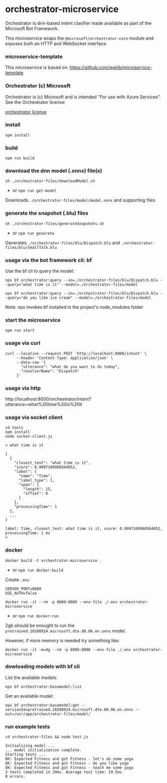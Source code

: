 # orchestrator-microservice

Orchestrator is dnn-based intent clasifier made available as part of the Microsoft Bot Framework.

This microservice wraps the `@microsoft/orchestrator-core` module and exposes both an HTTP and WebSocket interface.

### microservice-template

This microservice is based on: https://github.com/wwlib/microservice-template


### Orchestrator (c) Microsoft

Orchestrator is (c) Microsoft and is intended "For use with Azure Services". See the Orchestrator license:

[orchestrator license](./orchestrator-files/model/LICENSE.md)

### install

`npm install`
### build

`npm run build`

### download the dnn model (.onnx) file(s)

`sh ./orchestrator-files/downloadModel.sh`
- or `npm run get-model`

Downloads `./orchestrator-files/model/model.onnx` and supporting files

### generate the snapshot (.blu) files 

`sh ./orchestrator-files/generateSnapshots.sh`
- or `npm run generate`

Generates `./orchestrator-files/blu/Dispatch.blu` and `./orchestrator-files/blu/SmallTalk.blu`


### usage via the bot framework cli: bf

Use the bf cli to query the model:

```
npx bf orchestrator:query --in=./orchestrator-files/blu/Dispatch.blu --query="what time is it" --model=./orchestrator-files/model

npx bf orchestrator:query --in=./orchestrator-files/blu/Dispatch.blu --query="do you like ice cream" --model=./orchestrator-files/model
```

Note: npx invokes bf installed in the project's node_modules folder

### start the microservice

`npm run start`

### usage via curl

```
curl --location --request POST 'http://localhost:8000/intent' \
     --header 'Content-Type: application/json' \
     --data-raw '{
       "utterance": "what do you want to do today",
       "resolverName": "Dispatch"
     }'
```

### usage via http

http://localhost:8000/orchestrator/intent?utterance=what%20time%20is%20it

### usage via socket client

```
cd tools
npm install
node socket-client.js
```

```
> what time is it

[
  {
    "closest_text": "what time is it",
    "score": 0.9997169968564052,
    "label": {
      "name": "Time",
      "label_type": 1,
      "span": {
        "length": 15,
        "offset": 0
      }
    },
    "processingTime": 1
  },
  ...
]

label: Time, closest_text: what time is it, score: 0.9997169968564052, processingTime: 1 ms
> 
```

### docker

`docker build -t orchestrator-microservice .`
- or `npm run docker:build`

Create `.env`
```
SERVER_PORT=8000
USE_AUTH=false
```

`docker run -it --rm -p 8000:8000 --env-file ./.env orchestrator-microservice`
- or `npm run docker:run`

2gb should be enought to run the `pretrained.20200924.microsoft.dte.00.06.en.onnx` model.

However, if more memory is needed try something like:

`docker run -it -m=4g --rm -p 8000:8000 --env-file ./.env orchestrator-microservice`


### dowloading models with bf cli

List the available models:

`npx bf orchestrator:basemodel:list`

Get an available model:

`npx bf orchestrator:basemodel:get --versionId=pretrained.20200924.microsoft.dte.00.06.en.onnx --out=/usr/app/orchestrator-files/model/`



### run example tests

`cd orchestrator-files && node test.js`

```
Initializing model ...
... model initialization complete.
Starting tests ...
OK: Expected Fitness and got Fitness - let's do some yoga
OK: Expected Fitness and got Fitness - do you like yoga
OK: Expected Fitness and got Fitness - teach me some yoga
3 tests completed in 39ms. Average test time: 19.5ms
0 errors.
```
